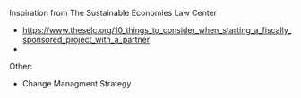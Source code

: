Inspiration from The Sustainable Economies Law Center
- https://www.theselc.org/10_things_to_consider_when_starting_a_fiscally_sponsored_project_with_a_partner
- 

Other:
- Change Managment Strategy
